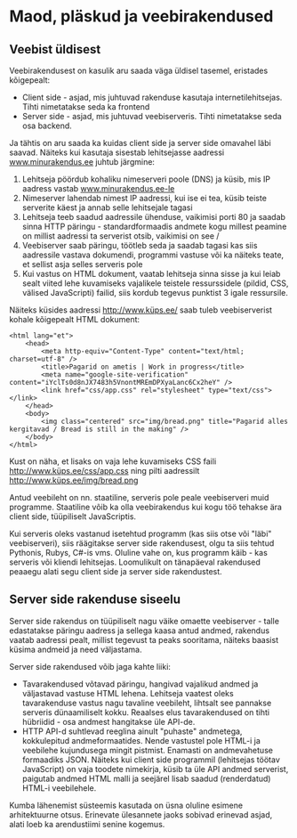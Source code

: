 # Maod, pläskud ja veebirakendused

## Veebist üldisest

Veebirakendusest on kasulik aru saada väga üldisel tasemel, eristades kõigepealt:

* Client side - asjad, mis juhtuvad rakenduse kasutaja internetilehitsejas. Tihti nimetatakse seda ka frontend
* Server side - asjad, mis juhtuvad veebiserveris. Tihti nimetatakse seda osa backend.

Ja tähtis on aru saada ka kuidas client side ja server side omavahel läbi saavad.
Näiteks kui kasutaja sisestab lehitsejasse aadressi www.minurakendus.ee juhtub järgmine:

1. Lehitseja pöördub kohaliku nimeserveri poole (DNS) ja küsib, mis IP aadress vastab www.minurakendus.ee-le
2. Nimeserver lahendab nimest IP aadressi, kui ise ei tea, küsib teiste serverite käest ja annab selle lehitsejale tagasi
3. Lehitseja teeb saadud aadressile ühenduse, vaikimisi porti 80 ja saadab sinna HTTP päringu - standardformaadis andmete 
kogu millest peamine on millist aadressi ta serverist otsib, vaikimisi on see /
4. Veebiserver saab päringu, töötleb seda ja saadab tagasi kas siis aadressile vastava dokumendi, programmi vastuse või ka 
näiteks teate, et sellist asja selles serveris pole
5. Kui vastus on HTML dokument, vaatab lehitseja sinna sisse ja kui leiab sealt viited lehe kuvamiseks vajalikele teistele 
ressurssidele (pildid, CSS, välised JavaScripti) failid, siis kordub tegevus punktist 3 igale ressursile.

Näiteks küsides aadressi http://www.küps.ee/ saab tuleb veebiserverist kohale kõigepealt HTML dokument:

```
<html lang="et">
	<head>
		<meta http-equiv="Content-Type" content="text/html; charset=utf-8" />
		<title>Pagarid on ametis | Work in progress</title>
		<meta name="google-site-verification" content="iYclTs0d8nJX7483h5VnontMREmDPXyaLanc6Cx2heY" />
		<link href="css/app.css" rel="stylesheet" type="text/css"></link>
	</head>
	<body>
		<img class="centered" src="img/bread.png" title="Pagarid alles kergitavad / Bread is still in the making" />
	</body>
</html>
```

Kust on näha, et lisaks on vaja lehe kuvamiseks CSS faili http://www.küps.ee/css/app.css ning pilti aadressilt
http://www.küps.ee/img/bread.png

Antud veebileht on nn. staatiline, serveris pole peale veebiserveri muid programme. Staatiline võib ka olla
veebirakendus kui kogu töö tehakse ära client side, tüüpiliselt JavaScriptis. 

Kui serveris oleks vastanud isetehtud programm (kas siis otse või "läbi" veebiserveri), siis räägitakse server side
rakendusest, olgu ta siis tehtud Pythonis, Rubys, C#-is vms. Oluline vahe on, kus programm käib - kas serveris või kliendi lehitsejas.
Loomulikult on tänapäeval rakendused peaaegu alati segu client side ja server side rakendustest.

## Server side rakenduse siseelu

Server side rakendus on tüüpiliselt nagu väike omaette veebiserver - talle edastatakse päringu aadress ja sellega kaasa antud andmed,
rakendus vaatab aadressi pealt, millist tegevust ta peaks sooritama, näiteks baasist küsima andmeid ja need väljastama.

Server side rakendused võib jaga kahte liiki:

* Tavarakendused võtavad päringu, hangivad vajalikud andmed ja väljastavad vastuse HTML lehena. Lehitseja vaatest oleks tavarakenduse vastus nagu tavaline veebileht, lihtsalt see pannakse serveris dünaamiliselt kokku. Reaalses elus tavarakendused on tihti hübriidid - osa andmest hangitakse üle API-de.
* HTTP API-d suhtlevad reeglina ainult "puhaste" andmetega, kokkulepitud andmeformaatides. Nende vastustel pole HTML-i ja veebilehe kujundusega mingit pistmist. Enamasti on andmevahetuse formaadiks JSON. Näiteks kui client side programmil (lehitsejas töötav JavaScript) on vaja toodete nimekirja, küsib ta üle API andmed serverist, paigutab andmed HTML malli ja seejärel lisab saadud (renderdatud) HTML-i veebilehele.

Kumba lähenemist süsteemis kasutada on üsna oluline esimene arhitektuurne otsus. Erinevate ülesannete jaoks sobivad erinevad asjad, alati loeb ka arendustiimi senine kogemus.



